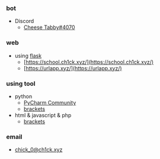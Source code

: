### bot
- Discord
    - [Cheese Tabby#4070](https://discord.com/api/oauth2/authorize?client_id=730797542065045504&permissions=35904&scope=bot)

### web
- using [flask](https://github.com/pallets/flask)
    - [https://school.ch1ck.xyz/](https://school.ch1ck.xyz/)
    - [https://urlapp.xyz/](https://urlapp.xyz/)


### using tool
- python
    - [PyCharm Community](https://www.jetbrains.com/pycharm/)
    - [brackets](https://github.com/adobe/brackets)
- html & javascript & php
    - [brackets](https://github.com/adobe/brackets)


### email
- [chick_0@ch1ck.xyz](mailto:chick_0@ch1ck.xyz)
